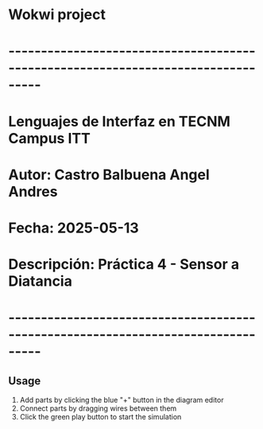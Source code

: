 # Wokwi project
# ---------------------------------------------------------------------------------
#  Lenguajes de Interfaz en TECNM Campus ITT
#  Autor: Castro Balbuena Angel Andres
#  Fecha: 2025-05-13
#  Descripción: Práctica 4 - Sensor a Diatancia
# ---------------------------------------------------------------------------------

## Usage

1. Add parts by clicking the blue "+" button in the diagram editor
2. Connect parts by dragging wires between them
3. Click the green play button to start the simulation
